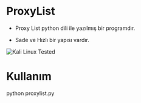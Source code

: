 # ProxyList
 * Proxy List python dili ile yazılmış bir programdır.

 * Sade ve Hızlı bir yapısı vardır.

![Kali Linux Tested](http://www.imgim.com/screenshotfrom2018-01-2623-17-52.png "Tested")

# Kullanım 

python proxylist.py
